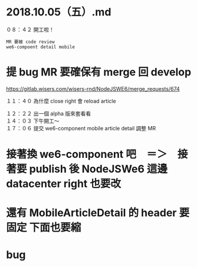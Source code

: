 # 2018.10.05（五）.md

０８：４２ 開工啦！  
```
MR 要被 code review
we6-compoent detail mobile
```
# 提 bug MR 要確保有 merge 回 develop  
https://gitlab.wisers.com/wisers-rnd/NodeJSWE6/merge_requests/674  

１１：４０ 為什麼 close right 會 reload article  

１２：２２ 出一個 alpha 版來套看看  
１４：０３ 下午開工～  
１７：０６ 提交 we6-component mobile article detail 調整 MR  


# 接著換 we6-component 吧　＝＞　接著要 publish 後 NodeJSWe6 這邊 datacenter right 也要改

# 還有 MobileArticleDetail 的 header 要固定 下面也要縮
# bug
